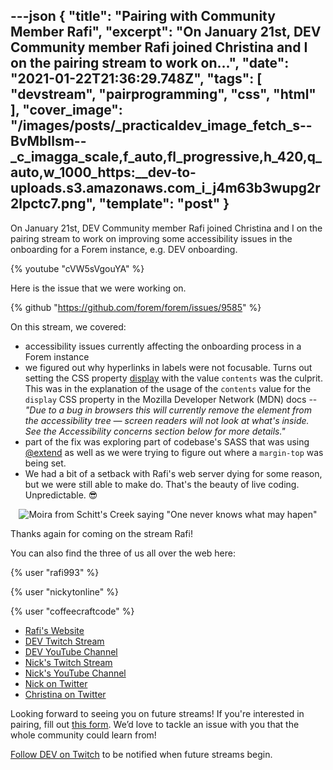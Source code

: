 ---json
{
  "title": "Pairing with Community Member Rafi",
  "excerpt": "On January 21st, DEV Community member Rafi joined Christina and I on the pairing stream to work on...",
  "date": "2021-01-22T21:36:29.748Z",
  "tags": [
    "devstream",
    "pairprogramming",
    "css",
    "html"
  ],
  "cover_image": "/images/posts/_practicaldev_image_fetch_s--BvMbIlsm--_c_imagga_scale,f_auto,fl_progressive,h_420,q_auto,w_1000_https:__dev-to-uploads.s3.amazonaws.com_i_j4m63b3wupg2r2lpctc7.png",
  "template": "post"
}
---
On <time datetime="2021-01-21">January 21st</time>, DEV Community member Rafi joined Christina and I on the pairing stream to work on improving some accessibility issues in the onboarding for a Forem instance, e.g. DEV onboarding.

{% youtube "cVW5sVgouYA" %}

Here is the issue that we were working on.

{% github "https://github.com/forem/forem/issues/9585" %}

On this stream, we covered:

* accessibility issues currently affecting the onboarding process in a Forem instance
* we figured out why hyperlinks in labels were not focusable. Turns out setting the CSS property [display](https://developer.mozilla.org/en-US/docs/Web/CSS/display) with the value `contents` was the culprit. This was in the explanation of the usage of the `contents` value for the `display` CSS property in the Mozilla Developer Network (MDN) docs -- *"Due to a bug in browsers this will currently remove the element from the accessibility tree — screen readers will not look at what's inside. See the Accessibility concerns section below for more details."*
* part of the fix was exploring part of codebase's SASS that was using [@extend](https://sass-lang.com/documentation/at-rules/extend) as well as we were trying to figure out where a `margin-top` was being set.
* We had a bit of a setback with Rafi's web server dying for some reason, but we were still able to make do. That's the beauty of live coding. Unpredictable. 😎

<center>

![Moira from Schitt's Creek saying "One never knows what may hapen"](https://media.giphy.com/media/3ohs4ob5OHiDvF9caY/giphy-downsized-large.gif)

</center>

Thanks again for coming on the stream Rafi!

You can also find the three of us all over the web here:

{% user "rafi993" %}

{% user "nickytonline" %}

{% user "coffeecraftcode" %}

* [Rafi's Website](https://rafi993.me)
* [DEV Twitch Stream](https://www.twitch.tv/thepracticaldev)
* [DEV YouTube Channel](https://www.youtube.com/c/thepracticaldevteam)
* [Nick's Twitch Stream](https://www.twitch.tv/nickytonline)
* [Nick's YouTube Channel](https://iamdeveloper.com/youtube)
* [Nick on Twitter](https://twitter.com/nickytonline)
* [Christina on Twitter](https://twitter.com/coffeecraftcode)

Looking forward to seeing you on future streams! If you're interested in pairing, fill out [this form](https://iamdeveloper.com/pair). We’d love to tackle an issue with you that the whole community could learn from!

[Follow DEV on Twitch](twitch.tv/thepracticaldev) to be notified when future streams begin.


